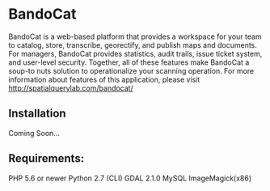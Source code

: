 # BandoCat
BandoCat is a web-based platform that provides a workspace for your team to catalog, store, transcribe, georectify, and publish maps and documents. 
For managers, BandoCat provides statistics, audit trails, issue ticket system, and user-level security. Together, all of these features make BandoCat 
a soup-to nuts solution to operationalize your scanning operation.
For more information about features of this application, please visit http://spatialquerylab.com/bandocat/

## Installation

Coming Soon...

## Requirements:
PHP 5.6 or newer
Python 2.7 (CLI)
GDAL 2.1.0
MySQL
ImageMagick(x86)
